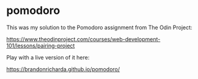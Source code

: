 # pomodoro

This was my solution to the Pomodoro assignment from The Odin Project:

https://www.theodinproject.com/courses/web-development-101/lessons/pairing-project

Play with a live version of it here:

https://brandonricharda.github.io/pomodoro/
